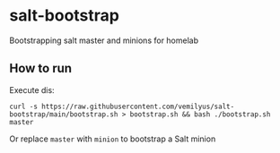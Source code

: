 # salt-bootstrap

Bootstrapping salt master and minions for homelab

## How to run

Execute dis:

```shell
curl -s https://raw.githubusercontent.com/vemilyus/salt-bootstrap/main/bootstrap.sh > bootstrap.sh && bash ./bootstrap.sh master
```

Or replace `master` with `minion` to bootstrap a Salt minion

